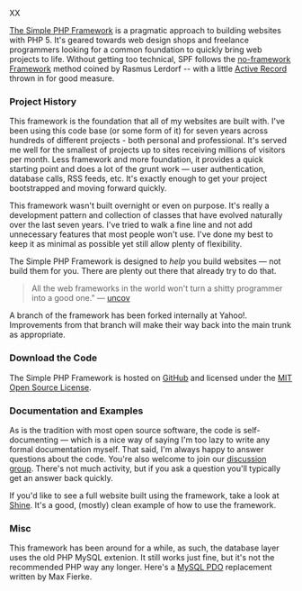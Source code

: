 XX

[The Simple PHP Framework](http://github.com/tylerhall/simple-php-framework/) is a pragmatic approach to building websites with PHP 5. It's geared towards web design shops and freelance programmers looking for a common foundation to quickly bring web projects to life. Without getting too technical, SPF follows the [no-framework Framework](http://toys.lerdorf.com/archives/38-The-no-framework-PHP-MVC-framework.html) method coined by Rasmus Lerdorf -- with a little [Active Record](http://en.wikipedia.org/wiki/Active_record_pattern) thrown in for good measure.

### Project History ###

This framework is the foundation that all of my websites are built with. I've been using this code base (or some form of it) for seven years across hundreds of different projects - both personal and professional. It's served me well for the smallest of projects up to sites receiving millions of visitors per month. Less framework and more foundation, it provides a quick starting point and does a lot of the grunt work &mdash; user authentication, database calls, RSS feeds, etc. It's exactly enough to get your project bootstrapped and moving forward quickly.

This framework wasn't built overnight or even on purpose. It's really a development pattern and collection of classes that have evolved naturally over the last seven years. I've tried to walk a fine line and not add unnecessary features that most people won't use. I've done my best to keep it as minimal as possible yet still allow plenty of flexibility.

The Simple PHP Framework is designed to _help_ you build websites &mdash; not build them for you. There are plenty out there that already try to do that.

> All the web frameworks in the world won't turn a shitty programmer into a good one." &mdash;&nbsp;[uncov](http://www.uncov.com/2007/5/4/contactify-the-hello-world-of-web-2-0)

A branch of the framework has been forked internally at Yahoo!. Improvements from that branch will make their way back into the main trunk as appropriate.

### Download the Code ###

The Simple PHP Framework is hosted on [GitHub](http://github.com/tylerhall/simple-php-framework/)
and licensed under the [MIT Open Source License](http://www.opensource.org/licenses/mit-license.php).

### Documentation and Examples ###

As is the tradition with most open source software, the code is self-documenting &mdash; which is a nice way of saying I'm too lazy to write any formal documentation myself. That said, I'm always happy to answer questions about the code. You're also welcome to join our [discussion group](http://groups.google.com/group/simple-php-framework). There's not much activity, but if you ask a question you'll typically get an answer back quickly.

If you'd like to see a full website built using the framework, take a look at [Shine](https://github.com/tylerhall/Shine). It's a good, (mostly) clean example of how to use the framework.

### Misc ###

This framework has been around for a while, as such, the database layer uses the old PHP MySQL extenion. It still works just fine, but it's not the recommended PHP way any longer. Here's a [MySQL PDO](https://github.com/maxfierke/arcanecms/blob/master/includes/class.database.php) replacement written by Max Fierke.
